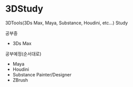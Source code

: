 # 3DStudy

3DTools(3Ds Max, Maya, Substance, Houdini, etc...) Study

공부중
- 3Ds Max

공부예정(순서대로)
- Maya
- Houdini
- Substance Painter/Designer
- ZBrush
